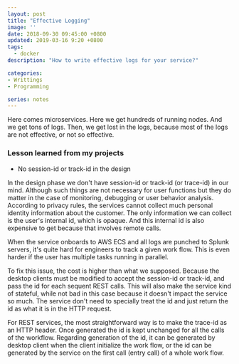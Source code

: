```yaml
---
layout: post
title: "Effective Logging"
image: ''
date: 2018-09-30 09:45:00 +0800
updated: 2019-03-16 9:20 +0800
tags: 
  - docker  
description: "How to write effective logs for your service?"

categories:
- Writtings
- Programming

series: notes
---
```


Here comes microservices. Here we get hundreds of running nodes. And we get tons of logs.
Then, we get lost in the logs, because most of the logs are not effective, or not so effective.

### Lesson learned from my projects


- No session-id or track-id in the design

In the design phase we don't have session-id or track-id (or trace-id) in our mind. Although such things are not necessary for user functions but they do matter in the case of monitoring, debugging or user behavior analysis. According to privacy rules, the services cannot collect much personal identity information about the customer. The only information we can collect is the user's internal id, which is opaque. And this internal id is also expensive to get because that involves remote calls. 

When the service onboards to AWS ECS and all logs are punched to Splunk servers, it's quite hard for engineers to track a given work flow. This is even harder if the user has multiple tasks running in parallel. 

To fix this issue, the cost is higher than what we supposed. Because the desktop clients must be modified to accept the session-id or track-id, and pass the id for each sequent REST calls. This will also make the service kind of stateful, while not bad in this case because it doesn't impact the service so much. The service don't need to specially treat the id and just return the id as what it is in the HTTP request.

For REST services, the most straightforward way is to make the trace-id as an HTTP header. Once generated the id is kept unchanged for all the calls of the workflow. Regarding generation of the id, it can be generated by desktop client when the client initialize the work flow, or the id can be generated by the service on the first call (entry call) of a whole work flow.


